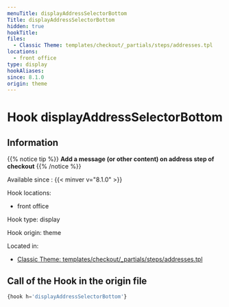 ```yaml
---
menuTitle: displayAddressSelectorBottom
Title: displayAddressSelectorBottom
hidden: true
hookTitle: 
files:
  - Classic Theme: templates/checkout/_partials/steps/addresses.tpl
locations:
  - front office
type: display
hookAliases:
since: 8.1.0
origin: theme
---
```


# Hook displayAddressSelectorBottom

## Information

{{% notice tip %}}
**Add a message (or other content) on address step of checkout**
{{% /notice %}}

Available since : {{< minver v="8.1.0" >}}

Hook locations: 
  - front office

Hook type: display

Hook origin: theme

Located in: 
  - [Classic Theme: templates/checkout/_partials/steps/addresses.tpl](https://github.com/PrestaShop/classic-theme/blob/develop/templates/checkout/_partials/steps/addresses.tpl)

## Call of the Hook in the origin file

```php
{hook h='displayAddressSelectorBottom'}
```